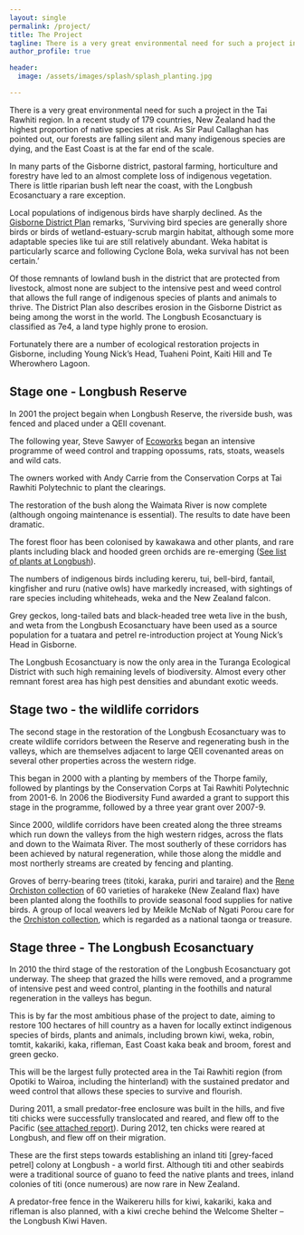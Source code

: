 ```yaml
---
layout: single
permalink: /project/
title: The Project
tagline: There is a very great environmental need for such a project in the Tai Rawhiti region.
author_profile: true

header:
  image: /assets/images/splash/splash_planting.jpg

---
```


There is a very great environmental need for such a project in the Tai Rawhiti region. In a recent study of 179 countries, New Zealand had the highest proportion of native species at risk.  As Sir Paul Callaghan has pointed out, our forests are falling silent and many indigenous species are dying, and the East Coast is at the far end of the scale.

In many parts of the Gisborne district, pastoral farming, horticulture and forestry have led to an almost complete loss of indigenous vegetation. There is little riparian bush left near the coast, with the Longbush Ecosanctuary a rare exception.

Local populations of indigenous birds have sharply declined. As the [Gisborne District Plan](http://www.gdc.govt.nz/assets/District-plan-text/Chapters/Chapter04NaturalHeritageDOCSn77570v1_2.pdf) remarks, ‘Surviving bird species are generally shore birds or birds of wetland-estuary-scrub margin habitat, although some more adaptable species like tui are still relatively abundant. Weka habitat is particularly scarce and following Cyclone Bola, weka survival has not been certain.’

Of those remnants of lowland bush in the district that are protected from livestock, almost none are subject to the intensive pest and weed control that allows the full range of indigenous species of plants and animals to thrive. The District Plan also describes erosion in the Gisborne District as being among the worst in the world. The Longbush Ecosanctuary is classified as 7e4, a land type highly prone to erosion.

Fortunately there are a number of ecological restoration projects in Gisborne, including Young Nick’s Head, Tuaheni Point, Kaiti Hill and Te Wherowhero Lagoon.


## Stage one - Longbush Reserve

In 2001 the project begain when Longbush Reserve, the riverside bush, was fenced and placed under a QEII covenant.

The following year, Steve Sawyer of [Ecoworks](http://www.ecoworks.co.nz/) began an intensive programme of weed control and trapping opossums, rats, stoats, weasels and wild cats.

The owners worked with Andy Carrie from the Conservation Corps at Tai Rawhiti Polytechnic to plant the clearings.

The restoration of the bush along the Waimata River is now complete (although ongoing maintenance is essential). The results to date have been dramatic.

The forest floor has been colonised by kawakawa and other plants, and rare plants including black and hooded green orchids are re-emerging ([See list of plants at Longbush](/assets/documents/SpeciesList.pdf)).

The numbers of indigenous birds including kereru, tui, bell-bird, fantail, kingfisher and ruru (native owls) have markedly increased, with sightings of rare species including whiteheads, weka and the New Zealand falcon.

Grey geckos, long-tailed bats and black-headed tree weta live in the bush, and weta from the Longbush Ecosanctuary have been used as a source population for a tuatara and petrel re-introduction project at Young Nick’s Head in Gisborne.

The Longbush Ecosanctuary is now the only area in the Turanga Ecological District with such high remaining levels of biodiversity. Almost every other remnant forest area has high pest densities and abundant exotic weeds.


## Stage two - the wildlife corridors

The second stage in the restoration of the Longbush Ecosanctuary was to create wildlife corridors between the Reserve and regenerating bush in the valleys, which are themselves adjacent to large QEII covenanted areas on several other properties across the western ridge.

This began in 2000 with a planting by members of the Thorpe family, followed by plantings by the Conservation Corps at Tai Rawhiti Polytechnic from 2001-6. In 2006 the Biodiversity Fund awarded a grant to support this stage in the programme, followed by a three year grant over 2007-9.

Since 2000, wildlife corridors have been created along the three streams which run down the valleys from the high western ridges, across the flats and down to the Waimata River. The most southerly of these corridors has been achieved by natural regeneration, while those along the middle and most northerly streams are created by fencing and planting.

Groves of berry-bearing trees (titoki, karaka, puriri and taraire) and the [Rene Orchiston collection](http://www.landcareresearch.co.nz/research/biosystematics/plants/harakeke/) of 60 varieties of harakeke (New Zealand flax) have been planted along the foothills to provide seasonal food supplies for native birds. A group of local weavers led by Meikle McNab of Ngati Porou care for the [Orchiston collection](http://www.landcareresearch.co.nz/research/biosystematics/plants/harakeke/), which is regarded as a national taonga or treasure.


## Stage three - The Longbush Ecosanctuary

In 2010 the third stage of the restoration of the Longbush Ecosanctuary got underway. The sheep that grazed the hills were removed, and a programme of intensive pest and weed control, planting in the foothills and natural regeneration in the valleys has begun.

This is by far the most ambitious phase of the project to date, aiming to restore 100 hectares of hill country as a haven for locally extinct indigenous species of birds, plants and animals, including brown kiwi, weka, robin, tomtit, kakariki, kaka, rifleman, East Coast kaka beak and broom, forest and green gecko.

This will be the largest fully protected area in the Tai Rawhiti region (from Opotiki to Wairoa, including the hinterland) with the sustained predator and weed control that allows these species to survive and flourish.

During 2011, a small predator-free enclosure was built in the hills, and five titi chicks were successfully translocated and reared, and flew off to the Pacific ([see attached report](/assets/documents/FirstYearTitiProjectReport.pdf)). During 2012, ten chicks were reared at Longbush, and flew off on their migration.

These are the first steps towards establishing an inland titi [grey-faced petrel] colony at Longbush - a world first. Although titi and other seabirds were a traditional source of guano to feed the native plants and trees, inland colonies of titi (once numerous) are now rare in New Zealand.

A predator-free fence in the Waikereru hills for kiwi, kakariki, kaka and rifleman is also planned, with a kiwi creche behind the Welcome Shelter – the Longbush Kiwi Haven.